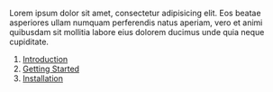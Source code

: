 Lorem ipsum dolor sit amet, consectetur adipisicing elit. Eos beatae asperiores ullam numquam perferendis natus aperiam, vero et animi quibusdam sit mollitia labore eius dolorem ducimus unde quia neque cupiditate.

1. [Introduction](http://localhost/test-wp/index.php/documentation/introduction/)
2. [Getting Started](http://localhost/test-wp/index.php/documentation/getting-started/)
3. [Installation](http://localhost/test-wp/index.php/documentation/installation/)